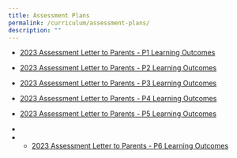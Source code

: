 ```yaml
---
title: Assessment Plans
permalink: /curriculum/assessment-plans/
description: ""
---
```

* [2023 Assessment Letter to Parents - P1 Learning Outcomes](/files/2023%20Assessment%20Letter%20to%20Parents%20-%20P1%20Learning%20Outcomes.pdf)

* [2023 Assessment Letter to Parents - P2 Learning Outcomes](/files/2023%20Assessment%20Letter%20to%20Parents%20-%20P2%20Learning%20Outcomes.pdf)

* [2023 Assessment Letter to Parents - P3 Learning Outcomes](/files/2023%20Assessment%20Letter%20to%20Parents%20-%20P3%20Learning%20Outcomes.pdf)

* [2023 Assessment Letter to Parents - P4 Learning Outcomes](/files/2023%20Assessment%20Letter%20to%20Parents%20-%20P4%20Learning%20Outcomes.pdf)

* [2023 Assessment Letter to Parents - P5 Learning Outcomes](/files/2023%20Assessment%20Letter%20to%20Parents%20-%20P5%20Learning%20Outcomes.pdf)
* 
* * [2023 Assessment Letter to Parents - P6 Learning Outcomes](/files/2023%20Assessment%20Letter%20to%20Parents%20-%20P6%20Learning%20Outcomes.pdf)